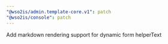 ```yaml
---
"@wso2is/admin.template-core.v1": patch
"@wso2is/console": patch
---
```


Add markdown rendering support for dynamic form helperText
